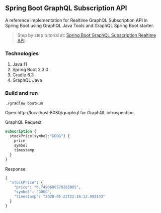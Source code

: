 ## Spring Boot GraphQL Subscription API

A reference implementation for Realtime GraphQL Subscription API in Spring Boot using GraphQL Java Tools and GraphQL Spring Boot starter.


> Step by step tutorial at: [Spring Boot GraphQL Subscription Realtime API](https://www.viralpatel.net/spring-boot-graphql-subscription-api/)
>
### Technologies
1. Java 11
2. Spring Boot 2.3.0
3. Gradle 6.3
4. GraphQL Java

### Build and run
`./gradlew bootRun`

Open http://localhost:8080/graphiql for GraphQL introspection.

GraphQL Request
```graphql
subscription {
  stockPrice(symbol:"GOOG") {
    price
    symbol
    timestamp
  }
}
```

Response
```graphql
{
  "stockPrice": {
    "price": "0.7490690579285905",
    "symbol": "GOOG",
    "timestamp": "2020-05-22T22:16:12.092143"
  }
}
```
